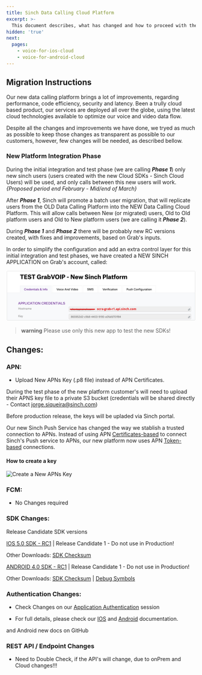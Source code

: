 ```yaml
---
title: Sinch Data Calling Cloud Platform
excerpt: >-
  This document describes, what has changed and how to proceed with the initial integration and tests with our new Data Cloud Calling Platform.
hidden: 'true'
next:
  pages:
    - voice-for-ios-cloud
    - voice-for-android-cloud
---
```


## Migration Instructions

Our new data calling platform brings a lot of improvements, regarding performance, code efficiency, security and latency. Been a trully cloud based product, our services are deployed all over the globe, using the latest cloud technologies available to optimize our voice and video data flow.

Despite all the changes and improvements we have done, we tryed as much as possible to keep those changes as transparent as possible to our customers, however, few changes will be needed, as described bellow.

### **New Platform Integration Phase**

During the initial integration and test phase (we are calling **_Phase 1_**) only new sinch users (users created with the new Cloud SDKs - Sinch Cloud Users) will be used, and only calls between this new users will work. _{Proposed period end February - Mid/end of March}_

After **_Phase 1_**, Sinch will promote a batch user migration, that will replicate users from the OLD Data Calling Platform into the NEW Data Calling Cloud Platform. This will allow calls between New (or migrated) users, Old to Old platform users and Old to New platform users (we are calling it **_Phase 2_**).

During **_Phase 1_** and **_Phase 2_** there will be probably new RC versions created, with fixes and improvements, based on Grab's inputs.

In order to simplify the configuration and add an extra control layer for this initial integration and test phases, we have created a NEW SINCH APPLICATION on Grab's account, called:

![Grab's Test App](testapp-phase1.png)

> **warning**
> Please use only this new app to test the new SDKs!

## Changes:

### APN:

- Upload New APNs Key (.p8 file) instead of APN Certificates.

During the test phase of the new platform customer's will need to upload their APNS key file to a private S3 bucket (credentials will be shared directly - Contact jorge.siqueira@sinch.com)

Before production release, the keys will be upladed via Sinch portal.

Our new Sinch Push Service has changed the way we stablish a trusted connection to APNs.
Instead of using APN [Certificates-based](https://developer.apple.com/documentation/usernotifications/setting_up_a_remote_notification_server/establishing_a_certificate-based_connection_to_apns?language=objc) to connect Sinch's Push service to APNs, our new platform now uses APN [Token-based](https://developer.apple.com/documentation/usernotifications/setting_up_a_remote_notification_server/establishing_a_token-based_connection_to_apns?language=objc) connections.

#### How to create a key

![Create a New APNs Key](https://docs-assets.developer.apple.com/published/2e8ab05539/a6b2f82d-acac-462c-8659-274e8f62b41a.png)

### FCM:

- No Changes required

### SDK Changes:

Release Candidate SDK versions

[IOS 5.0 SDK - RC1](https://download.sinch.com/ios/5.0.0/Sinch-iOS-5.0.0-RC1-c44fd98d.tar.bz2)
| Release Candidate 1 - Do not use in Production!

Other Downloads:
[SDK Checksum](https://download.sinch.com/ios/5.0.0/Sinch-iOS-5.0.0-RC1-c44fd98d.tar.bz2)

[ANDROID 4.0 SDK - RC1](https://download.sinch.com/android/4.0.0/sinch-android-rtc-4.0.0_87.zip)
| Release Candidate 1 - Do not use in Production!

Other Downloads:
[SDK Checksum](https://download.sinch.com/android/4.0.0/sinch-android-rtc-4.0.0_87.SHA256SUMS) |
[Debug Symbols](https://download.sinch.com/android/4.0.0/sinch-android-rtc-4.0.0-87_debug-symbols.zip)

### Authentication Changes:

- Check Changes on our [Application Authentication](doc:voice-ios-cloud-application-authentication) session

- For full details, please check our [IOS](doc:voice-ios-cloud-first-time-setup) and [Android](doc:voice-android-cloud-first-time-setup) documentation.

and Android new docs on GitHub

### REST API / Endpoint Changes

- Need to Double Check, if the API's will change, due to onPrem and Cloud changes!!!

